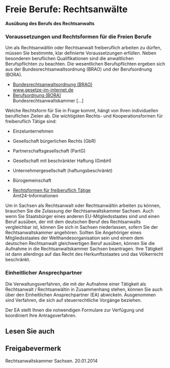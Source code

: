 # Freie Berufe: Rechtsanwälte

**Ausübung des Berufs des Rechtsanwalts**

### Voraussetzungen und Rechtsformen für die Freien Berufe

Um als Rechtsanwältin oder Rechtsanwalt freiberuflich arbeiten zu dürfen, müssen Sie bestimmte, klar definierte Voraussetzungen erfüllen. Neben besonderen beruflichen Qualifikationen sind die anwaltlichen Berufspflichten zu beachten. Die wesentlichen Berufspflichten ergeben sich aus der Bundesrechtsanwaltsordnung (BRAO) und der Berufsordnung (BORA).

* [Bundesrechtsanwaltsordnung (BRAO)](http://www.gesetze-im-internet.de/brao/index.html)  
  www.gesetze-im-internet.de
* [Berufsordnung (BORA)](http://www.brak.de/w/files/02_fuer_anwaelte/bora_stand_01.03.11.pdf)  
  Bundesrechtsanwaltskammer [...]

Welche Rechtsform für Sie in Frage kommt, hängt von Ihren individuellen beruflichen Zielen ab. Die wichtigsten Rechts- und Kooperationsformen für freiberuflich Tätige sind:

* Einzelunternehmen
* Gesellschaft bürgerlichen Rechts (GbR)
* Partnerschaftsgesellschaft (PartG)
* Gesellschaft mit beschränkter Haftung (GmbH)
* Unternehmergesellschaft (haftungsbeschränkt)
* Bürogemeinschaft

* [Rechtsformen für freiberuflich Tätige](https://amt24dev.sachsen.de/zufi/lebenslagen/5000539)  
  Amt24-Informationen

Um in Sachsen als Rechtsanwalt oder Rechtsanwältin arbeiten zu können, brauchen Sie die Zulassung der Rechtsanwaltskammer Sachsen. Auch wenn Sie Staatsbürger eines anderen EU-Mitgliedsstaates sind und einen Beruf ausüben, der mit dem deutschen Beruf des Rechtsanwalts vergleichbar ist, können Sie sich in Sachsen niederlassen, sofern Sie der Rechtsanwaltskammer angehören. Sollten Sie Angehöriger eines Mitgliedsstaates der Welthandesorganisation sein und einem dem deutschen Rechtsanwalt gleichwertigen Beruf ausüben, können Sie die Aufnahme in die Rechtsanwaltskammer Sachsen beantragen. Ihre Tätigkeit ist dann allerdings auf das Recht des Herkunftsstaates und das Völkerrecht beschränkt.

### Einheitlicher Ansprechpartner

Die Verwaltungsverfahren, die mit der Aufnahme einer Tätigkeit als Rechtsanwalt / Rechtsanwältin in Zusammenhang stehen, können Sie auch über den Einheitlichen Ansprechpartner (EA) abwickeln. Ausgenommen sind Verfahren, die sich auf steuerrechtliche Vorgänge beziehen.

Der EA stellt Ihnen die notwendigen Formulare zur Verfügung und koordiniert Ihre Antragsverfahren.

## Lesen Sie auch

## Freigabevermerk

Rechtsanwaltskammer Sachsen. 20.01.2014
